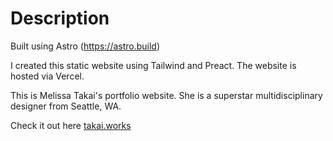 # Description
Built using Astro (https://astro.build)

I created this static website using Tailwind and Preact. The website is hosted via Vercel.

This is Melissa Takai's portfolio website. She is a superstar multidisciplinary designer from Seattle, WA.

Check it out here [takai.works](https://takai.works)